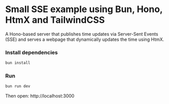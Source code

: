 # Small SSE example using Bun, Hono, HtmX and TailwindCSS 

A Hono-based server that publishes time updates via Server-Sent Events (SSE) and serves a webpage that dynamically updates the time using HtmX.

### Install dependencies

```sh
bun install
```

### Run

```sh
bun run dev
```

Then open: http://localhost:3000
